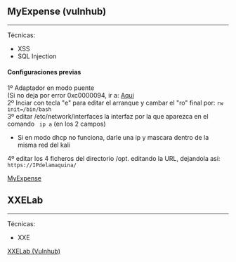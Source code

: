 ## MyExpense (vulnhub)
-------------------
Técnicas:  
* XSS
* SQL Injection

#### Configuraciones previas
1º Adaptador en modo puente  
(Si no deja por error 0xc0000094, ir a: <a href="https://www.youtube.com/watch?v=-Xqgl4DnKG0"> Aqui </a>  
2º Inciar con tecla "e" para editar el arranque y cambar el "ro" final por: ```rw init=/bin/bash```  
3º editar /etc/network/interfaces la interfaz por la que aparezca en el comando ``` ip a``` (en los 2 campos)  
 * Si en modo dhcp no funciona, darle una ip y mascara dentro de la misma red del kali

  
4º editar los 4 ficheros del directorio /opt. editando la URL, dejandola así: ```https://IPdelamaquina/```

<a href="https://www.vulnhub.com/entry/myexpense-1,405/">MyExpense</a>  

  
## XXELab
----------------
Técnicas:  
* XXE

<a href="https://github.com/jbarone/xxelab">XXELab (Vulnhub)</a> 
